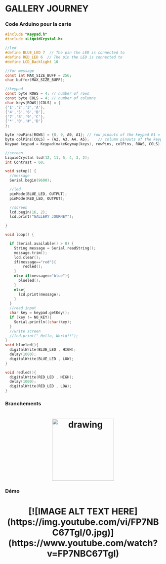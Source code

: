 # GALLERY JOURNEY

### Code Arduino pour la carte 

```c
#include "Keypad.h"
#include <LiquidCrystal.h> 

//led
#define BLUE_LED 7  // The pin the LED is connected to
#define RED_LED 6  // The pin the LED is connected to
#define LCD_Backlight 10

//for message
const int MAX_SIZE_BUFF = 256;
char buffer[MAX_SIZE_BUFF];

//keypad
const byte ROWS = 4; // number of rows
const byte COLS = 4; // number of columns
char keys[ROWS][COLS] = {
{'1','2','3','A'},
{'4','5','6','B'},
{'7','8','9','C'},
{'*','0','#','D'}
};

byte rowPins[ROWS] = {8, 9, A0, A1}; // row pinouts of the keypad R1 = D8, R2 = D7, R3 = D6, R4 = D5
byte colPins[COLS] = {A2, A3, A4, A5};    // column pinouts of the keypad C1 = D4, C2 = D3, C3 = D2
Keypad keypad = Keypad(makeKeymap(keys), rowPins, colPins, ROWS, COLS);

//screen
LiquidCrystal lcd(12, 11, 5, 4, 3, 2);
int Contrast = 60;

void setup() {
  //message
  Serial.begin(9600);

  //led
  pinMode(BLUE_LED, OUTPUT); 
  pinMode(RED_LED, OUTPUT); 

  //screen
  lcd.begin(16, 2);
  lcd.print("GALLERY JOURNEY");

}

void loop() {

  if (Serial.available() > 0) {
    String message = Serial.readString();
    message.trim();
    lcd.clear();
    if(message=="red"){
        redled();
    }
    else if(message=="blue"){
      blueled();
    }
    else{
      lcd.print(message);
    }
  }  
  //read input
  char key = keypad.getKey(); 
  if (key != NO_KEY){
    Serial.println((char)key);
  }
  //write screen
  //lcd.print(" Hello, World!!");
}
void blueled(){
  digitalWrite(BLUE_LED , HIGH);
  delay(1000);
  digitalWrite(BLUE_LED , LOW);
}

void redled(){
  digitalWrite(RED_LED , HIGH);
  delay(1000);
  digitalWrite(RED_LED , LOW);
}
```

### Branchements
<h1 align="center">
<img src="https://user-images.githubusercontent.com/74360060/210371972-6a0bce55-b743-4395-8fab-80dcb0e436ee.jpg" alt="drawing" width="200" rotate="90"/>
</h1>

### Démo 
<h1 align="center">
[![IMAGE ALT TEXT HERE](https://img.youtube.com/vi/FP7NBC67TgI/0.jpg)](https://www.youtube.com/watch?v=FP7NBC67TgI)
</h1>


